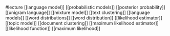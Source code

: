 #lecture
[[language model]]
[[probabilistic models]]
[[posterior probability]]
[[unigram language]]
[[mixture model]]
[[text clustering]]
[[language models]]
[[word distributions]]
[[word distribution]]
[[likelihood estimator]]
[[topic model]]
[[document clustering]]
[[maximum likelihood estimator]]
[[likelihood function]]
[[maximum likelihood]]
